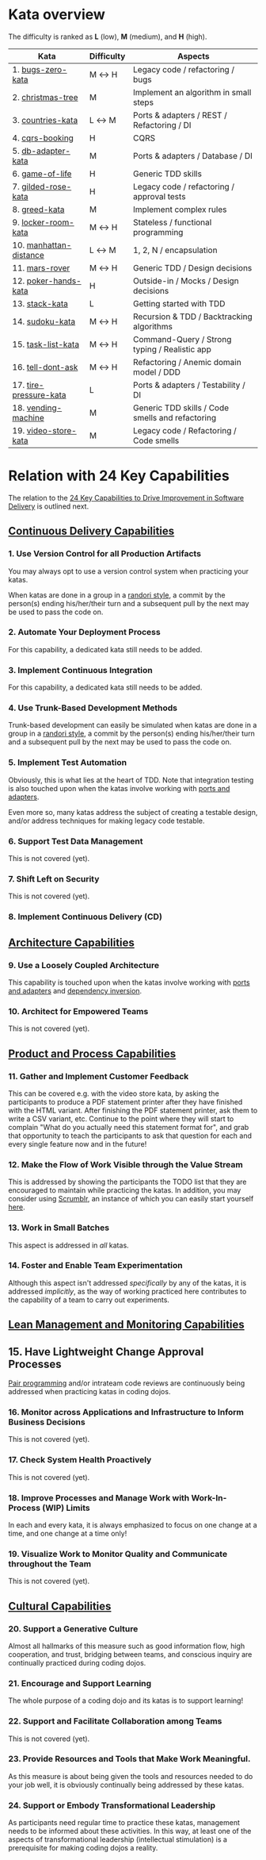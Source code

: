 # Kata overview

The difficulty is ranked as **L** (low), **M** (medium), and **H** (high).

| Kata                                           | Difficulty | Aspects                                          |
| ---------------------------------------------- | ---------- | ------------------------------------------------ |
|  1. [bugs-zero-kata](./bugs-zero-kata)         | M &harr; H | Legacy code / refactoring / bugs                 |
|  2. [christmas-tree](./christmas-tree)         | M          | Implement an algorithm in small steps            |
|  3. [countries-kata](./countries-kata)         | L &harr; M | Ports &amp; adapters / REST / Refactoring / DI   |
|  4. [cqrs-booking](./cqrs-booking)             | H          | CQRS                                             |
|  5. [db-adapter-kata](./db-adapter-kata)       | M          | Ports &amp; adapters / Database / DI             |
|  6. [game-of-life](./game-of-life)             | H          | Generic TDD skills                               |
|  7. [gilded-rose-kata](./gilded-rose-kata)     | H          | Legacy code / refactoring / approval tests       |
|  8. [greed-kata](./greed-kata)                 | M          | Implement complex rules                          |
|  9. [locker-room-kata](./locker-room-kata)     | M &harr; H | Stateless / functional programming               |
| 10. [manhattan-distance](./manhattan-distance) | L &harr; M | 1, 2, N / encapsulation                          |
| 11. [mars-rover](./mars-rover)                 | M &harr; H | Generic TDD / Design decisions                   |
| 12. [poker-hands-kata](./poker-hands-kata)     | H          | Outside-in / Mocks / Design decisions            |
| 13. [stack-kata](./stack-kata)                 | L          | Getting started with TDD                         |
| 14. [sudoku-kata](./sudoku-kata)               | M &harr; H | Recursion &amp; TDD / Backtracking algorithms    |
| 15. [task-list-kata](./task-list-kata)         | M &harr; H | Command-Query / Strong typing / Realistic app    |
| 16. [tell-dont-ask](./tell-dont-ask)           | M &harr; H | Refactoring / Anemic domain model / DDD          |
| 17. [tire-pressure-kata](./tire-pressure-kata) | L          | Ports &amp; adapters / Testability / DI          |
| 18. [vending-machine](./vending-machine)       | M          | Generic TDD skills / Code smells and refactoring |
| 19. [video-store-kata](./video-store-kata)     | M          | Legacy code / Refactoring / Code smells          |

# Relation with 24 Key Capabilities

The relation to the 
[24 Key Capabilities to Drive Improvement in Software Delivery](https://itrevolution.com/articles/24-key-capabilities-to-drive-improvement-in-software-delivery/)
is outlined next.

## [Continuous Delivery Capabilities](https://itrevolution.com/articles/24-key-capabilities-to-drive-improvement-in-software-delivery/#nav-1)

### 1. Use Version Control for all Production Artifacts

You may always opt to use a version control system when practicing your katas. 

When katas are done in a group in a [randori style](https://codingdojo.org/practices/RandoriKata/), 
a commit by the person(s) ending his/her/their turn and a subsequent pull by the next may be used to
pass the code on.

### 2. Automate Your Deployment Process

For this capability, a dedicated kata still needs to be added.

### 3. Implement Continuous Integration

For this capability, a dedicated kata still needs to be added.

### 4. Use Trunk-Based Development Methods

Trunk-based development can easily be simulated when katas are done 
in a group in a [randori style](https://codingdojo.org/practices/RandoriKata/), 
a commit by the person(s) ending his/her/their turn and a subsequent pull 
by the next may be used to pass the code on.

### 5. Implement Test Automation

Obviously, this is what lies at the heart of TDD. 
Note that integration testing is also touched upon when the katas
involve working with 
[ports and adapters](https://alistair.cockburn.us/hexagonal-architecture/).

Even more so, many katas address the subject of creating a testable design,
and/or address techniques for making legacy code testable.

### 6. Support Test Data Management

This is not covered (yet).

### 7. Shift Left on Security

This is not covered (yet).

### 8. Implement Continuous Delivery (CD)

## [Architecture Capabilities](https://itrevolution.com/articles/24-key-capabilities-to-drive-improvement-in-software-delivery/#nav-2)

### 9. Use a Loosely Coupled Architecture

This capability is touched upon when the katas
involve working with 
[ports and adapters](https://alistair.cockburn.us/hexagonal-architecture/)
and [dependency inversion](https://www.sammancoaching.org/learning_hours/testable_design/dependency_inversion_principle.html).

### 10. Architect for Empowered Teams

This is not covered (yet).

## [Product and Process Capabilities](https://itrevolution.com/articles/24-key-capabilities-to-drive-improvement-in-software-delivery/#nav-3)

### 11. Gather and Implement Customer Feedback

This can be covered e.g. with the video store kata, by asking the participants
to produce a PDF statement printer after they have finished with the HTML variant.
After finishing the PDF statement printer, ask them to write a CSV variant, etc.
Continue to the point where they will start to complain "What do you actually need
this statement format for", and grab that opportunity to teach the participants to
ask that question for each and every single feature now and in the future!

### 12. Make the Flow of Work Visible through the Value Stream

This is addressed by showing the participants the TODO list that they are encouraged
to maintain while practicing the katas. In addition, you may consider using 
[Scrumblr](https://github.com/aliasaria/scrumblr), an instance of which you can 
easily start yourself [here](https://replit.com/@zwh/Scrumblr).

### 13. Work in Small Batches

This aspect is addressed in _all_ katas.

### 14. Foster and Enable Team Experimentation 

Although this aspect isn't addressed _specifically_ by any of the katas, it is
addressed _implicitly_, as the way of working practiced here contributes to
the capability of a team to carry out experiments.

## [Lean Management and Monitoring Capabilities](https://itrevolution.com/articles/24-key-capabilities-to-drive-improvement-in-software-delivery/#nav-4)

## 15. Have Lightweight Change Approval Processes

[Pair programming](https://martinfowler.com/articles/on-pair-programming.html) and/or 
intrateam code reviews are continuously being addressed when practicing katas in coding dojos. 

### 16. Monitor across Applications and Infrastructure to Inform Business Decisions

This is not covered (yet).

### 17. Check System Health Proactively

This is not covered (yet).

### 18. Improve Processes and Manage Work with Work-In-Process (WIP) Limits

In each and every kata, it is always emphasized to focus on one change at a time,
and one change at a time only!

### 19. Visualize Work to Monitor Quality and Communicate throughout the Team

This is not covered (yet).

## [Cultural Capabilities](https://itrevolution.com/articles/24-key-capabilities-to-drive-improvement-in-software-delivery/#nav-5)

### 20. Support a Generative Culture

Almost all hallmarks of this measure such as good information flow, high cooperation, and trust, 
bridging between teams, and conscious inquiry are continually practiced during coding dojos.

### 21. Encourage and Support Learning

The whole purpose of a coding dojo and its katas is to support learning!

### 22. Support and Facilitate Collaboration among Teams

This is not covered (yet).

### 23. Provide Resources and Tools that Make Work Meaningful.

As this measure is about being given the tools and resources needed to do your job well,
it is obviously continually being addressed by these katas.

### 24. Support or Embody Transformational Leadership

As participants need regular time to practice these katas, management needs to be
informed about these activities. In this way, at least one of the aspects of transformational
leadership (intellectual stimulation) is a prerequisite for making coding dojos a reality. 
